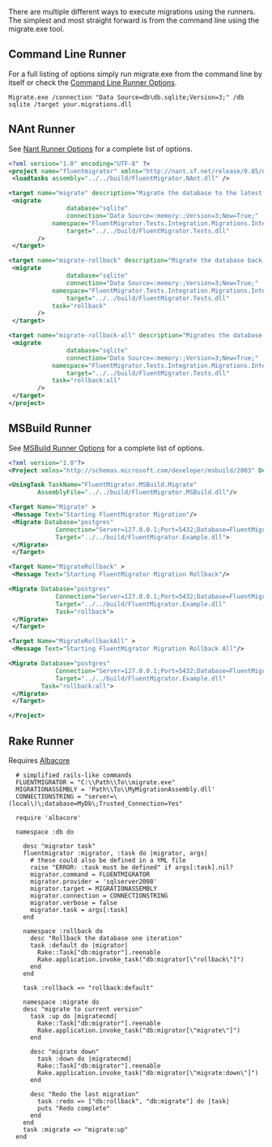 There are multiple different ways to execute migrations using the
runners. The simplest and most straight forward is from the command line
using the migrate.exe tool.

Command Line Runner
-------------------

For a full listing of options simply run migrate.exe from the command
line by itself or check the [Command Line Runner Options](Command-Line-Runner-Options.md).


    Migrate.exe /connection "Data Source=db\db.sqlite;Version=3;" /db sqlite /target your.migrations.dll

NAnt Runner
-----------

See [Nant Runner Options](Nant-Runner-Options.md) for a complete list of options.

```xml
<?xml version="1.0" encoding="UTF-8" ?>
<project name="fluentmigrator" xmlns="http://nant.sf.net/release/0.85/nant.xsd" default="migrate">
 <loadtasks assembly="../../build/FluentMigrator.NAnt.dll" />

<target name="migrate" description="Migrate the database to the latest version">
 <migrate
                database="sqlite"
                connection="Data Source=:memory:;Version=3;New=True;"
            namespace="FluentMigrator.Tests.Integration.Migrations.Interleaved.Pass3"
                target="../../build/FluentMigrator.Tests.dll"
        />
 </target>

<target name="migrate-rollback" description="Migrate the database back one version">
 <migrate
                database="sqlite"
                connection="Data Source=:memory:;Version=3;New=True;"
            namespace="FluentMigrator.Tests.Integration.Migrations.Interleaved.Pass3"
                target="../../build/FluentMigrator.Tests.dll"
            task="rollback"
        />
 </target>

<target name="migrate-rollback-all" description="Migrates the database back to original state prior to applying migrations">
 <migrate
                database="sqlite"
                connection="Data Source=:memory:;Version=3;New=True;"
            namespace="FluentMigrator.Tests.Integration.Migrations.Interleaved.Pass3"
                target="../../build/FluentMigrator.Tests.dll"
            task="rollback:all"
        />
 </target>
</project>
```

MSBuild Runner
--------------

See [MSBuild Runner Options](MSBuild-Runner-Options.md) for a complete list of options.

```xml
<?xml version="1.0"?>
<Project xmlns="http://schemas.microsoft.com/developer/msbuild/2003" DefaultTargets="Migrate">

<UsingTask TaskName="FluentMigrator.MSBuild.Migrate" 
        AssemblyFile="../../build/FluentMigrator.MSBuild.dll"/>

<Target Name="Migrate" >
 <Message Text="Starting FluentMigrator Migration"/>
 <Migrate Database="postgres"
             Connection="Server=127.0.0.1;Port=5432;Database=FluentMigrator;User Id=test;Password=test;"
             Target="../../build/FluentMigrator.Example.dll">
 </Migrate>
 </Target>

<Target Name="MigrateRollback" >
 <Message Text="Starting FluentMigrator Migration Rollback"/>

<Migrate Database="postgres"
             Connection="Server=127.0.0.1;Port=5432;Database=FluentMigrator;User Id=test;Password=test;"
             Target="../../build/FluentMigrator.Example.dll"
             Task="rollback">
 </Migrate>
 </Target>

<Target Name="MigrateRollbackAll" >
 <Message Text="Starting FluentMigrator Migration Rollback All"/>

<Migrate Database="postgres"
             Connection="Server=127.0.0.1;Port=5432;Database=FluentMigrator;User Id=test;Password=test;"
             Target="../../build/FluentMigrator.Example.dll"
         Task="rollback:all">
 </Migrate>
 </Target>

</Project>
```

Rake Runner
-----------

Requires [Albacore](https://github.com/Albacore/Albacore)


      # simplified rails-like commands
      FLUENTMIGRATOR = "C:\\Path\\To\\migrate.exe"
      MIGRATIONASSEMBLY = 'Path\\To\\MyMigrationAssembly.dll'
      CONNECTIONSTRING = "server=\(local\)\;database=MyDb\;Trusted_Connection=Yes"

      require 'albacore'

      namespace :db do

        desc "migrator task"     
        fluentmigrator :migrator, :task do |migrator, args|
          # these could also be defined in a YML file
          raise "ERROR: :task must be defined" if args[:task].nil?
          migrator.command = FLUENTMIGRATOR
          migrator.provider = 'sqlserver2008'
          migrator.target = MIGRATIONASSEMBLY
          migrator.connection = CONNECTIONSTRING
          migrator.verbose = false
          migrator.task = args[:task]
        end

        namespace :rollback do
          desc "Rollback the database one iteration"
          task :default do |migrator|
            Rake::Task["db:migrator"].reenable
            Rake.application.invoke_task("db:migrator[\"rollback\"]")
          end
        end

        task :rollback => "rollback:default"

        namespace :migrate do
        desc "migrate to current version"      
          task :up do |migratecmd|   
            Rake::Task["db:migrator"].reenable
            Rake.application.invoke_task("db:migrator[\"migrate\"]")
          end 

          desc "migrate down"
            task :down do |migratecmd|  
            Rake::Task["db:migrator"].reenable
            Rake.application.invoke_task("db:migrator[\"migrate:down\"]")
          end

          desc "Redo the last migration"
            task :redo => ["db:rollback", "db:migrate"] do |task|
            puts "Redo complete"
          end
        end
        task :migrate => "migrate:up"
      end   

